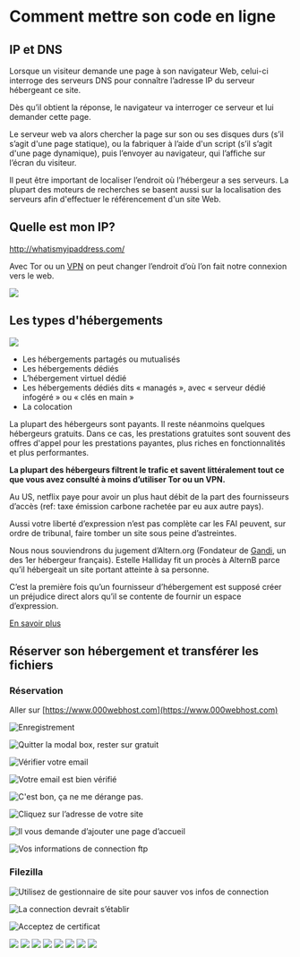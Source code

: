# Comment mettre son code en ligne

<!-- toc -->

## IP et DNS

Lorsque un visiteur demande une page à son navigateur Web, celui-ci interroge des serveurs DNS pour connaître l’adresse IP du serveur hébergeant ce site.

Dès qu’il obtient la réponse, le navigateur va interroger ce serveur et lui demander cette page.

Le serveur web va alors chercher la page sur son ou ses disques durs (s’il s’agit d'une page statique), ou la fabriquer à l’aide d'un script (s’il s’agit d'une page dynamique), puis l’envoyer au navigateur, qui l’affiche sur l’écran du visiteur.

Il peut être important de localiser l’endroit où l’hébergeur a ses serveurs. La plupart des moteurs de recherches se basent aussi sur la localisation des serveurs afin d'effectuer le référencement d'un site Web.

## Quelle est mon IP?

http://whatismyipaddress.com/

Avec Tor ou un [VPN](https://www.thefreedictionary.com/VPN) on peut changer l’endroit d’où l’on fait notre connexion vers le web.

![](assets/images/html/ip-compare.png)

## Les types d'hébergements

![](assets/images/deploy_strategies.jpg)

* Les hébergements partagés ou mutualisés
* Les hébergements dédiés
* L’hébergement virtuel dédié
* Les hébergements dédiés dits « managés », avec « serveur dédié infogéré » ou « clés en main »
* La colocation

La plupart des hébergeurs sont payants.
Il reste néanmoins quelques hébergeurs gratuits. Dans ce cas, les prestations gratuites sont souvent des offres d'appel pour les prestations payantes, plus riches en fonctionnalités et plus performantes.

**La plupart des hébergeurs filtrent le trafic et savent littéralement tout ce que vous avez consulté à moins d’utiliser Tor ou un VPN.**

Au US, netflix paye pour avoir un plus haut débit de la part des fournisseurs d’accès (ref: taxe émission carbone rachetée par eu aux autre pays).

Aussi votre liberté d’expression n’est pas complète car les FAI peuvent, sur ordre de tribunal, faire tomber un site sous peine d’astreintes.

Nous nous souviendrons du jugement d’Altern.org (Fondateur de [Gandi](https://www.gandi.net), un des 1er hébergeur français).
Estelle Halliday fit un procès à AlternB parce qu’il hébergeait un site portant atteinte à sa personne.

C’est la première fois qu’un fournisseur d’hébergement est supposé créer un préjudice direct alors qu’il se contente de fournir un espace d’expression.

[En savoir plus](http://altern.org/alternb/defense/faq.html)

## Réserver son hébergement et transférer les fichiers

### Réservation

Aller sur [https://www.000webhost.com](https://www.000webhost.com)

![Enregistrement](assets/images/ftp/01.png)

![Quitter la modal box, rester sur gratuit](assets/images/ftp/02.png)

![Vérifier votre email](assets/images/ftp/03.png)

![Votre email est bien vérifié](assets/images/ftp/04.png)

![C'est bon, ça ne me dérange pas.](assets/images/ftp/05.png)

![Cliquez sur l’adresse de votre site](assets/images/ftp/06.png)

![Il vous demande d’ajouter une page d’accueil](assets/images/ftp/07.png)

![Vos informations de connection ftp](assets/images/ftp/08.png)

### Filezilla

![Utilisez de gestionnaire de site pour sauver vos infos de connection](assets/images/ftp/filezilla/01.png)

![La connection devrait s’établir](assets/images/ftp/filezilla/02.png)

![Acceptez de certificat](assets/images/ftp/filezilla/03.png)

![](assets/images/ftp/filezilla/04.png)
![](assets/images/ftp/filezilla/05.png)
![](assets/images/ftp/filezilla/06.png)
![](assets/images/ftp/filezilla/07.png)
![](assets/images/ftp/filezilla/08.png)
![](assets/images/ftp/filezilla/09.png)
![](assets/images/ftp/filezilla/10.png)
![](assets/images/ftp/filezilla/11.png)
